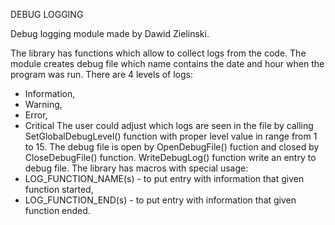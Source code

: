 DEBUG LOGGING

Debug logging module made by Dawid Zielinski.

The library has functions which allow to collect logs from the code.
The module creates debug file which name contains the date and hour when the program was run.
There are 4 levels of logs:
- Information,
- Warning,
- Error,
- Critical
The user could adjust which logs are seen in the file by calling SetGlobalDebugLevel() function
with proper level value in range from 1 to 15.
The debug file is open by OpenDebugFile() fuction and closed by CloseDebugFile() function.
WriteDebugLog() function write an entry to debug file.
The library has macros with special usage:
- LOG_FUNCTION_NAME(s) - to put entry with information that given function started,
- LOG_FUNCTION_END(s) - to put entry with information that given function ended.